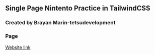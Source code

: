 ## Single Page Nintento Practice in TailwindCSS

### Created by Brayan Marin-tetsudevelopment

### Page
[Website link]()
